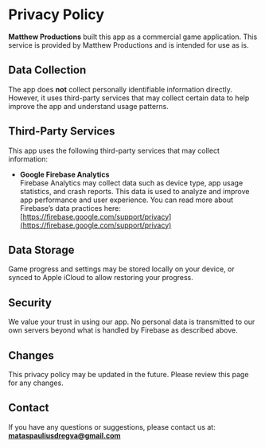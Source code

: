 # Privacy Policy

**Matthew Productions** built this app as a commercial game application. This service is provided by Matthew Productions and is intended for use as is.

## Data Collection

The app does **not** collect personally identifiable information directly. However, it uses third-party services that may collect certain data to help improve the app and understand usage patterns.

## Third-Party Services

This app uses the following third-party services that may collect information:

- **Google Firebase Analytics**  
  Firebase Analytics may collect data such as device type, app usage statistics, and crash reports. This data is used to analyze and improve app performance and user experience. You can read more about Firebase’s data practices here:  
  [https://firebase.google.com/support/privacy](https://firebase.google.com/support/privacy)

## Data Storage

Game progress and settings may be stored locally on your device, or synced to Apple iCloud to allow restoring your progress.

## Security

We value your trust in using our app. No personal data is transmitted to our own servers beyond what is handled by Firebase as described above.

## Changes

This privacy policy may be updated in the future. Please review this page for any changes.

## Contact

If you have any questions or suggestions, please contact us at:  
**mataspauliusdregva@gmail.com**
